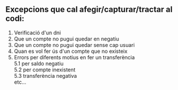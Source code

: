 ## Excepcions que cal afegir/capturar/tractar al codi:

  1. Verificació d'un dni  
  2. Que un compte no pugui quedar en negatiu  
  3. Que un compte no pugui quedar sense cap usuari
  4. Quan es vol fer ús d'un compte que no existeix
  5. Errors per diferents motius en fer un transferència  
    5.1 per saldo negatiu  
    5.2 per compte inexistent  
    5.3 transferència negativa  
    etc... 
    
  
  